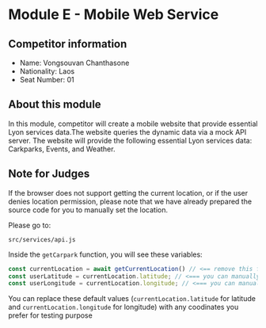 # Module E - Mobile Web Service

## Competitor information

- Name: Vongsouvan Chanthasone
- Nationality: Laos
- Seat Number: 01

## About this module

In this module, competitor will create a mobile website that provide essential Lyon services data.The website queries the dynamic data via a mock API server. The website will provide the following essential Lyon services data: Carkparks, Events, and Weather.

## Note for Judges

If the browser does not support getting the current location, or if the user denies location permission, please note that we have already prepared the source code for you to manually set the location.

Please go to:

```base
src/services/api.js
```

Inside the `getCarpark` function, you will see these variables:

```JavaScript
const currentLocation = await getCurrentLocation() // <== remove this function;
const userLatitude = currentLocation.latitude; // <=== you can manually set
const userLongitude = currentLocation.longitude; // <=== you can manually set
```

You can replace these default values (`currentLocation.latitude` for latitude and `currentLocation.longitude` for longitude) with any coodinates you prefer for testing purpose
